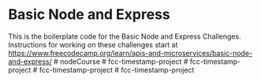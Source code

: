 # Basic Node and Express

This is the boilerplate code for the Basic Node and Express Challenges. Instructions for working on these challenges start at https://www.freecodecamp.org/learn/apis-and-microservices/basic-node-and-express/
#   n o d e C o u r s e  
 #   f c c - t i m e s t a m p - p r o j e c t  
 #   f c c - t i m e s t a m p - p r o j e c t  
 #   f c c - t i m e s t a m p - p r o j e c t  
 #   f c c - t i m e s t a m p - p r o j e c t  
 